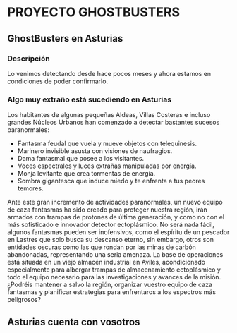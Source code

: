 # PROYECTO GHOSTBUSTERS

## GhostBusters en Asturias

### Descripción

Lo venimos detectando desde hace pocos meses y ahora estamos en condiciones de poder confirmarlo.

### Algo muy extraño está sucediendo en Asturias

Los habitantes de algunas pequeñas Aldeas, Villas Costeras e incluso grandes Núcleos Urbanos han comenzado a detectar bastantes sucesos paranormales:

* Fantasma feudal que vuela y mueve objetos con telequinesis.
* Marinero invisible asusta con visiones de naufragios.
* Dama fantasmal que posee a los visitantes.
* Voces espectrales y luces extrañas manipuladas por energía.
* Monja levitante que crea tormentas de energía.
* Sombra gigantesca que induce miedo y te enfrenta a tus peores temores.

Ante este gran incremento de actividades paranormales, un nuevo equipo de caza fantasmas ha sido creado para proteger nuestra región, irán armados con trampas de protones de última generación, y como no con el más sofisticado e innovador detector ectoplásmico.
No será nada fácil, algunos fantasmas pueden ser inofensivos, como el espíritu de un pescador en Lastres que solo busca su descanso eterno, sin embargo, otros son entidades oscuras como las que rondan por las minas de carbón abandonadas, representando una seria amenaza.
La base de operaciones está situada en un viejo almacén industrial en Avilés, acondicionado especialmente para albergar trampas de almacenamiento ectoplásmico y todo el equipo necesario para las investigaciones y avances de la misión.
¿Podréis mantener a salvo la región, organizar vuestro equipo de caza fantasmas y planificar estrategias para enfrentaros a los espectros más peligrosos?

## Asturias cuenta con vosotros
